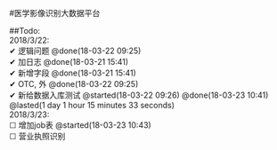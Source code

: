 #医学影像识别大数据平台<br>





##Todo:<br>
  2018/3/22:<br>
    ✔ 逻辑问题 @done(18-03-22 09:25)<br>
    ✔ 加日志 @done(18-03-21 15:41)<br>
    ✔ 新增字段 @done(18-03-21 15:41)<br>
    ✔ OTC, 外 @done(18-03-22 09:25)<br>
    ✔ 新给数据入库测试 @started(18-03-22 09:26) @done(18-03-23 10:41) @lasted(1 day 1 hour 15 minutes 33 seconds)<br>
  2018/3/23:<br>
    ☐ 增加job表 @started(18-03-23 10:43)<br>
    ☐ 营业执照识别<br>


